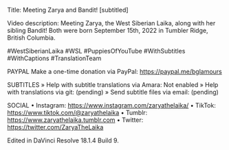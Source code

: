 Title: Meeting Zarya and Bandit! [subtitled]

Video description: Meeting Zarya, the West Siberian Laika, along with her sibling Bandit! Both were born September 15th, 2022 in Tumbler Ridge, British Columbia.

#WestSiberianLaika #WSL #PuppiesOfYouTube 
#WithSubtitles  #WithCaptions #TranslationTeam

PAYPAL
Make a one-time donation via PayPal: https://paypal.me/bglamours

SUBTITLES
» Help with subtitle translations via Amara: Not enabled
» Help with translations via git: (pending)
» Send subtitle files via email: (pending)

SOCIAL
• Instagram: https://www.instagram.com/zaryathelaika/
• TikTok: https://www.tiktok.com/@zaryathelaika
• Tumblr: https://www.zaryathelaika.tumblr.com
• Twitter: https://twitter.com/ZaryaTheLaika

Edited in DaVinci Resolve 18.1.4 Build 9.

<!--- URL: https://www.youtube.com/shorts/1-w3bSBqmu0 -->
